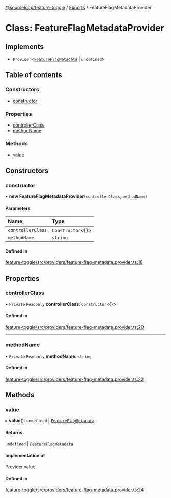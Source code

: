[@sourceloop/feature-toggle](../README.md) / [Exports](../modules.md) / FeatureFlagMetadataProvider

# Class: FeatureFlagMetadataProvider

## Implements

- `Provider`<[`FeatureFlagMetadata`](../interfaces/FeatureFlagMetadata.md) \| `undefined`\>

## Table of contents

### Constructors

- [constructor](FeatureFlagMetadataProvider.md#constructor)

### Properties

- [controllerClass](FeatureFlagMetadataProvider.md#controllerclass)
- [methodName](FeatureFlagMetadataProvider.md#methodname)

### Methods

- [value](FeatureFlagMetadataProvider.md#value)

## Constructors

### constructor

• **new FeatureFlagMetadataProvider**(`controllerClass`, `methodName`)

#### Parameters

| Name | Type |
| :------ | :------ |
| `controllerClass` | `Constructor`<{}\> |
| `methodName` | `string` |

#### Defined in

[feature-toggle/src/providers/feature-flag-metadata.provider.ts:18](https://github.com/sourcefuse/loopback4-microservice-catalog/blob/bc2553587/packages/feature-toggle/src/providers/feature-flag-metadata.provider.ts#L18)

## Properties

### controllerClass

• `Private` `Readonly` **controllerClass**: `Constructor`<{}\>

#### Defined in

[feature-toggle/src/providers/feature-flag-metadata.provider.ts:20](https://github.com/sourcefuse/loopback4-microservice-catalog/blob/bc2553587/packages/feature-toggle/src/providers/feature-flag-metadata.provider.ts#L20)

___

### methodName

• `Private` `Readonly` **methodName**: `string`

#### Defined in

[feature-toggle/src/providers/feature-flag-metadata.provider.ts:22](https://github.com/sourcefuse/loopback4-microservice-catalog/blob/bc2553587/packages/feature-toggle/src/providers/feature-flag-metadata.provider.ts#L22)

## Methods

### value

▸ **value**(): `undefined` \| [`FeatureFlagMetadata`](../interfaces/FeatureFlagMetadata.md)

#### Returns

`undefined` \| [`FeatureFlagMetadata`](../interfaces/FeatureFlagMetadata.md)

#### Implementation of

Provider.value

#### Defined in

[feature-toggle/src/providers/feature-flag-metadata.provider.ts:24](https://github.com/sourcefuse/loopback4-microservice-catalog/blob/bc2553587/packages/feature-toggle/src/providers/feature-flag-metadata.provider.ts#L24)
